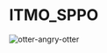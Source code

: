 # ITMO_SPPO
![otter-angry-otter](https://github.com/StalinAndPutin/ITMO_SPPO/assets/78565749/f9486111-be47-422a-8757-16e5b61671c5)



